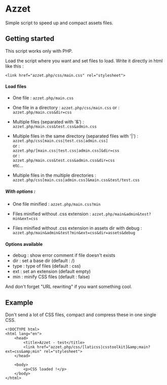 Azzet
=====

Simple script to speed up and compact assets files.

Getting started
---------------
This script works only with PHP.

Load the script where you want and set files to load.
Write it directly in html like this :
```
<link href="azzet.php/css/main.css" rel="stylesheet">
```

#### Load files
 * One file :
<code>azzet.php/main.css</code>

 * One file in a directory :
<code>azzet.php/css/main.css</code>
or :
<code>azzet.php/main.css&dir=css</code>

 * Multiple files (separated with '&') :
<code>azzet.php/main.css&test.css&admin.css</code>

 * Multiple files in the same directory (separated files with '|') :<br>
<code>azzet.php/css[main.css|test.css|admin.css]</code><br>
or :<br>
<code>azzet.php/[main.css|test.css|admin.css]&dir=css</code><br>
or :<br>
<code>azzet.php/main.css&test.css&admin.css&dir=css</code><br>
etc...

 * Multiple files in the multiple directories :
<code>azzet.php/css[main.css|admin.css]&main.css&test/test.css</code>

##### With options :
 * One file minified :
<code>azzet.php/main.css?min</code>

 * Files minified without .css extension :
<code>azzet.php/main&admin&test?min&ext=css</code>

 * Files minified without .css extension in assets dir with debug :
<code>azzet.php/main&admin&test?min&ext=css&dir=assets&debug</code>


#### Options available
 * debug : show error comment if file doesn't exists
 * dir : set a base dir (default : /)
 * type : type of files (default : css)
 * ext : set an extension (default empty)
 * min : minify CSS files (default : false)


And don't forget "URL rewriting" if you want something cool.

Example
-------
Don't send a lot of CSS files, compact and compress these in one single CSS.

```
<!DOCTYPE html>
<html lang="en">
    <head>
        <title>Azzet - test</title>
        <link href="azzet.php/css/[laticss|csstoolkit]&amp;main?ext=css&amp;min" rel="stylesheet">
    </head>
  
    <body>
        <p>CSS loaded !</p>
    </body>
</html>
```
